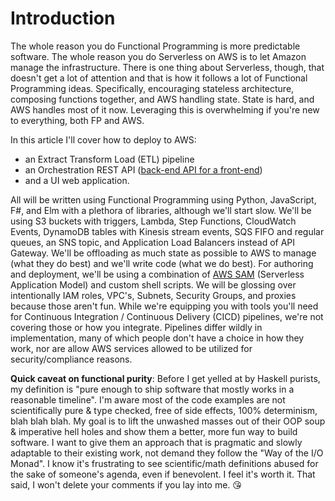 # Introduction

The whole reason you do Functional Programming is more predictable software. The whole reason you do Serverless on AWS is to let Amazon manage the infrastructure. There is one thing about Serverless, though, that doesn't get a lot of attention and that is how it follows a lot of Functional Programming ideas. Specifically, encouraging stateless architecture, composing functions together, and AWS handling state. State is hard, and AWS handles most of it now. Leveraging this is overwhelming if you're new to everything, both FP and AWS.

In this article I'll cover how to deploy to AWS:

- an Extract Transform Load (ETL) pipeline
- an Orchestration REST API (<a href="https://samnewman.io/patterns/architectural/bff/">back-end API for a front-end</a>)
- and a UI web application.

All will be written using Functional Programming using Python, JavaScript, F#, and Elm with a plethora of libraries, although we'll start slow. We'll be using S3 buckets with triggers, Lambda, Step Functions, CloudWatch Events, DynamoDB tables with Kinesis stream events, SQS FIFO and regular queues, an SNS topic, and Application Load Balancers instead of API Gateway. We'll be offloading as much state as possible to AWS to manage (what they do best) and we'll write code (what we do best). For authoring and deployment, we'll be using a combination of <a href="https://aws.amazon.com/serverless/sam/">AWS SAM</a> (Serverless Application Model) and custom shell scripts. We will be glossing over intentionally IAM roles, VPC's, Subnets, Security Groups, and proxies because those aren't fun. While we're equipping you with tools you'll need for Continuous Integration / Continuous Delivery (CICD) pipelines, we're not covering those or how you integrate. Pipelines differ wildly in implementation, many of which people don't have a choice in how they work, nor are allow AWS services allowed to be utilized for security/compliance reasons.


**Quick caveat on functional purity**: Before I get yelled at by Haskell purists, my definition is "pure enough to ship software that mostly works in a reasonable timeline". I'm aware most of the code examples are not scientifically pure & type checked, free of side effects, 100% determinism, blah blah blah. My goal is to lift the unwashed masses out of their OOP soup & imperative hell holes and show them a better, more fun way to build software. I want to give them an approach that is pragmatic and slowly adaptable to their existing work, not demand they follow the "Way of the I/O Monad". I know it's frustrating to see scientific/math definitions abused for the sake of someone's agenda, even if benevolent. I feel it's worth it. That said, I won't delete your comments if you lay into me. 😘